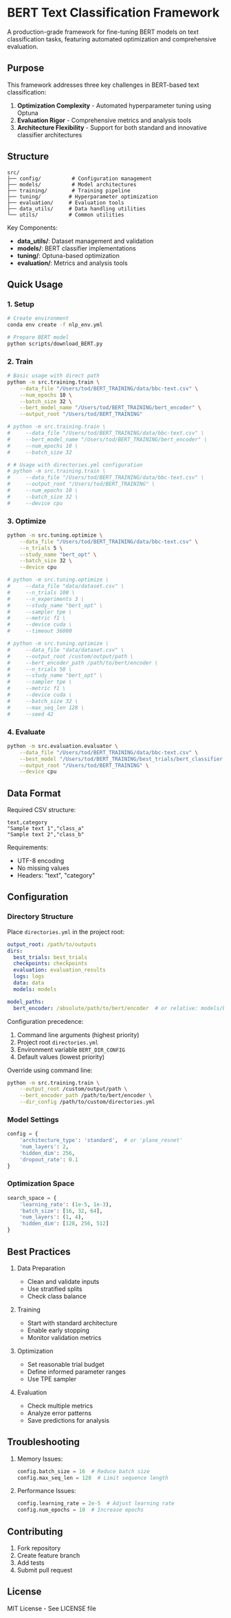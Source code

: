 # BERT Text Classification Framework

A production-grade framework for fine-tuning BERT models on text classification tasks, featuring automated optimization and comprehensive evaluation.

## Purpose

This framework addresses three key challenges in BERT-based text classification:

1. **Optimization Complexity** - Automated hyperparameter tuning using Optuna
2. **Evaluation Rigor** - Comprehensive metrics and analysis tools
3. **Architecture Flexibility** - Support for both standard and innovative classifier architectures

## Structure

```
src/
├── config/          # Configuration management 
├── models/          # Model architectures
├── training/        # Training pipeline
├── tuning/         # Hyperparameter optimization 
├── evaluation/     # Evaluation tools
├── data_utils/     # Data handling utilities
└── utils/          # Common utilities
```

Key Components:
- **data_utils/**: Dataset management and validation
- **models/**: BERT classifier implementations
- **tuning/**: Optuna-based optimization
- **evaluation/**: Metrics and analysis tools

## Quick Usage

### 1. Setup
```bash
# Create environment
conda env create -f nlp_env.yml

# Prepare BERT model
python scripts/download_BERT.py
```

### 2. Train
```bash
# Basic usage with direct path
python -m src.training.train \
    --data_file "/Users/tod/BERT_TRAINING/data/bbc-text.csv" \
    --num_epochs 10 \
    --batch_size 32 \
    --bert_model_name "/Users/tod/BERT_TRAINING/bert_encoder" \
    --output_root "/Users/tod/BERT_TRAINING"

# python -m src.training.train \
#     --data_file "/Users/tod/BERT_TRAINING/data/bbc-text.csv" \
#     --bert_model_name "/Users/tod/BERT_TRAINING/bert_encoder" \
#     --num_epochs 10 \
#     --batch_size 32

# # Usage with directories.yml configuration
# python -m src.training.train \
#     --data_file "/Users/tod/BERT_TRAINING/data/bbc-text.csv" \
#     --output_root "/Users/tod/BERT_TRAINING" \
#     --num_epochs 10 \
#     --batch_size 32 \
#     --device cpu
```

### 3. Optimize
```bash
python -m src.tuning.optimize \
    --data_file "/Users/tod/BERT_TRAINING/data/bbc-text.csv" \
    --n_trials 5 \
    --study_name "bert_opt" \
    --batch_size 32 \
    --device cpu

# python -m src.tuning.optimize \
#     --data_file "data/dataset.csv" \
#     --n_trials 100 \
#     --n_experiments 3 \
#     --study_name "bert_opt" \
#     --sampler tpe \
#     --metric f1 \
#     --device cuda \
#     --timeout 36000

# python -m src.tuning.optimize \
#     --data_file "data/dataset.csv" \
#     --output_root /custom/output/path \
#     --bert_encoder_path /path/to/bert/encoder \
#     --n_trials 50 \
#     --study_name "bert_opt" \
#     --sampler tpe \
#     --metric f1 \
#     --device cuda \
#     --batch_size 32 \
#     --max_seq_len 128 \
#     --seed 42
```

### 4. Evaluate
```bash
python -m src.evaluation.evaluator \
    --data_file "/Users/tod/BERT_TRAINING/data/bbc-text.csv" \
    --best_model "/Users/tod/BERT_TRAINING/best_trials/bert_classifier.pth" \
    --output_root "/Users/tod/BERT_TRAINING" \
    --device cpu
```

## Data Format

Required CSV structure:
```csv
text,category
"Sample text 1","class_a"
"Sample text 2","class_b"
```

Requirements:
- UTF-8 encoding
- No missing values
- Headers: "text", "category"

## Configuration

### Directory Structure
Place `directories.yml` in the project root:

```yaml
output_root: /path/to/outputs
dirs:
  best_trials: best_trials
  checkpoints: checkpoints
  evaluation: evaluation_results
  logs: logs
  data: data
  models: models

model_paths:
  bert_encoder: /absolute/path/to/bert/encoder  # or relative: models/bert_encoder
```

Configuration precedence:
1. Command line arguments (highest priority)
2. Project root `directories.yml`
3. Environment variable `BERT_DIR_CONFIG`
4. Default values (lowest priority)

Override using command line:
```bash
python -m src.training.train \
    --output_root /custom/output/path \
    --bert_encoder_path /path/to/bert/encoder \
    --dir_config /path/to/custom/directories.yml
```

### Model Settings
```python
config = {
    'architecture_type': 'standard',  # or 'plane_resnet'
    'num_layers': 2,
    'hidden_dim': 256,
    'dropout_rate': 0.1
}
```

### Optimization Space
```python
search_space = {
    'learning_rate': (1e-5, 1e-3),
    'batch_size': [16, 32, 64],
    'num_layers': (1, 4),
    'hidden_dim': [128, 256, 512]
}
```

## Best Practices

1. Data Preparation
   - Clean and validate inputs
   - Use stratified splits
   - Check class balance

2. Training
   - Start with standard architecture
   - Enable early stopping
   - Monitor validation metrics

3. Optimization
   - Set reasonable trial budget
   - Define informed parameter ranges
   - Use TPE sampler

4. Evaluation
   - Check multiple metrics
   - Analyze error patterns
   - Save predictions for analysis

## Troubleshooting

1. Memory Issues:
   ```python
   config.batch_size = 16  # Reduce batch size
   config.max_seq_len = 128  # Limit sequence length
   ```

2. Performance Issues:
   ```python
   config.learning_rate = 2e-5  # Adjust learning rate
   config.num_epochs = 10  # Increase epochs
   ```

## Contributing

1. Fork repository
2. Create feature branch
3. Add tests
4. Submit pull request

## License

MIT License - See LICENSE file